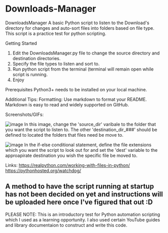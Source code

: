 # Downloads-Manager

DownloadsManager
A basic Python script to listen to the Download's directory for changes and auto-sort files into folders based on file type.
This script is a practice test for python scripting.


Getting Started
1. Edit the DownloadsManager.py file to change the source directory and destination directories.
2. Specify the file types to listen and sort to.
3. Run python script from the terminal (terminal will remain open while script is running.
4. Enjoy


Prerequisites
Python3+ needs to be installed on your local machine.



Additional Tips:
Formatting:
Use markdown to format your README. Markdown is easy to read and widely supported on GitHub.


Screenshots/GIFs:

![image](https://github.com/AnoukDunu/Downloads-Manager/assets/52993706/840e8c2e-20b2-4efa-be3c-f4d7609b11e2)
In this image, change the 'source_dir' varibale to the folder that you want the script to listen to.
The other 'destination_dir_###' should be defined to located the folders that files need be move to.

![image](https://github.com/AnoukDunu/Downloads-Manager/assets/52993706/72c38d77-fe74-49b9-be8a-c9ba92b323e8)
In the if-else conditional statement, define the file extensions which you want the script to look out for and
set the 'dest' variable to the approapirate destination you wish the specific file be moved to.


Links:
https://realpython.com/working-with-files-in-python/
https://pythonhosted.org/watchdog/

## A method to have the script running at startup has not been decided on yet and instructions will be uploaded here once I've figured that out :D

PLEASE NOTE: This is an introductory test for Python automation scripting which I used as a learning opportunity. I also used certain YouTube guides and library documentaion to construct
and write this code.
